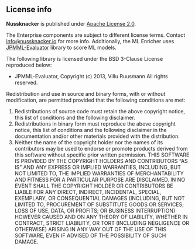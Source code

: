## License info

**Nussknacker** is published under [Apache License 2.0](http://www.apache.org/licenses/LICENSE-2.0).

The Enterprise components are subject to different license terms. Contact info@nussknacker.io for more info. Additionally, the ML Enricher uses [JPMML-Evaluator](https://github.com/jpmml/jpmml-evaluator) library to score ML models. 


The following library is licensed under the BSD 3-Clause License reproduced below:
- JPMML-Evaluator, Copyright (c) 2013, Villu Ruusmann All rights reserved.
   
Redistribution and use in source and binary forms, with or without modification, are permitted provided that the following conditions are met:
1. Redistributions of source code must retain the above copyright notice, this list of conditions and the following disclaimer.
2. Redistributions in binary form must reproduce the above copyright notice, this list of conditions and the following disclaimer in the documentation and/or other materials
provided with the distribution.
3. Neither the name of the copyright holder nor the names of its contributors may be used to endorse or promote products derived from this software without specific prior
written permission.
THIS SOFTWARE IS PROVIDED BY THE COPYRIGHT HOLDERS AND CONTRIBUTORS “AS IS” AND ANY EXPRESS OR IMPLIED WARRANTIES, INCLUDING, BUT  NOT LIMITED TO, THE IMPLIED WARRANTIES OF MERCHANTABILITY AND FITNESS FOR A PARTICULAR PURPOSE ARE DISCLAIMED. IN NO EVENT SHALL THE COPYRIGHT HOLDER OR CONTRIBUTORS BE LIABLE FOR ANY DIRECT, INDIRECT, INCIDENTAL, SPECIAL, EXEMPLARY, OR CONSEQUENTIAL DAMAGES (INCLUDING, BUT NOT LIMITED TO, PROCUREMENT OF SUBSTITUTE GOODS OR SERVICES; LOSS OF USE, DATA, OR PROFITS; OR BUSINESS INTERRUPTION) HOWEVER CAUSED AND ON ANY THEORY OF LIABILITY, WHETHER IN CONTRACT, STRICT LIABILITY, OR TORT (INCLUDING NEGLIGENCE OR OTHERWISE) ARISING IN ANY WAY OUT OF THE USE OF THIS SOFTWARE, EVEN IF ADVISED OF THE POSSIBILITY OF SUCH DAMAGE.
